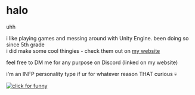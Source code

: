 # halo
uhh

i like playing games and messing around with Unity Engine. been doing so since 5th grade\
i did make some cool thingies - check them out on [my website](https://toewrlefence.com)

feel free to DM me for any purpose on Discord (linked on my website)

i'm an INFP personality type if ur for whatever reason THAT curious :skull:

[![click for funny](https://files.catbox.moe/3lecj0.JPG)](https://files.catbox.moe/ujvodq.mp4)

<!--
**rmfandyplayz/rmfandyplayz** is a ✨ _special_ ✨ repository because its `README.md` (this file) appears on your GitHub profile.

Here are some ideas to get you started:

- 🔭 I’m currently working on ...
- 🌱 I’m currently learning ...
- 👯 I’m looking to collaborate on ...
- 🤔 I’m looking for help with ...
- 💬 Ask me about ...
- 📫 How to reach me: ...
- 😄 Pronouns: ...
- ⚡ Fun fact: ...
-->

